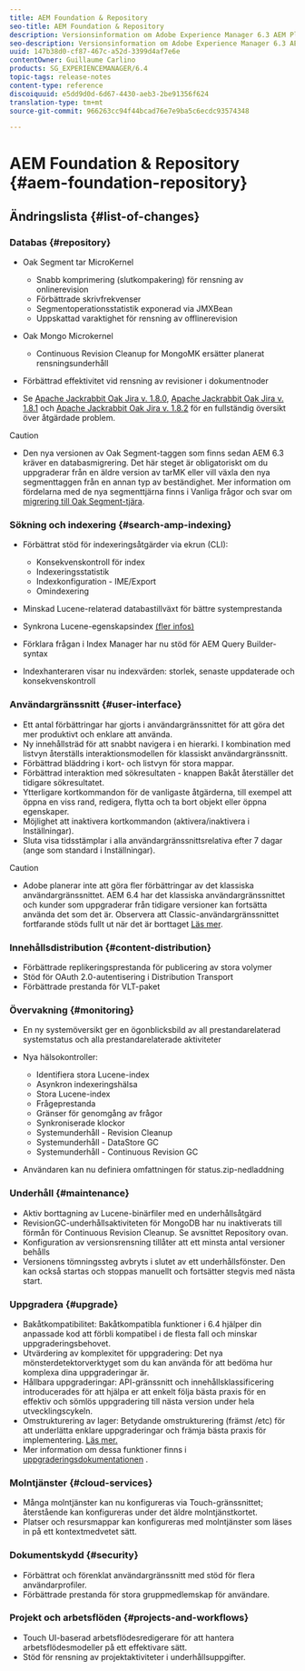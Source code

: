 ```yaml
---
title: AEM Foundation & Repository
seo-title: AEM Foundation & Repository
description: Versionsinformation om Adobe Experience Manager 6.3 AEM Platform och Repository.
seo-description: Versionsinformation om Adobe Experience Manager 6.3 AEM Platform och Repository.
uuid: 147b38d0-cf87-467c-a52d-3399d4af7e6e
contentOwner: Guillaume Carlino
products: SG_EXPERIENCEMANAGER/6.4
topic-tags: release-notes
content-type: reference
discoiquuid: e5dd9d0d-6d67-4430-aeb3-2be91356f624
translation-type: tm+mt
source-git-commit: 966263cc94f44bcad76e7e9ba5c6ecdc93574348

---
```



# AEM Foundation &amp; Repository {#aem-foundation-repository}

## Ändringslista {#list-of-changes}

### Databas {#repository}

* Oak Segment tar MicroKernel

   * Snabb komprimering (slutkompakering) för rensning av onlinerevision
   * Förbättrade skrivfrekvenser
   * Segmentoperationsstatistik exponerad via JMXBean
   * Uppskattad varaktighet för rensning av offlinerevision

* Oak Mongo Microkernel

   * Continuous Revision Cleanup for MongoMK ersätter planerat rensningsunderhåll

* Förbättrad effektivitet vid rensning av revisioner i dokumentnoder
* Se [Apache Jackrabbit Oak Jira v. 1.8.0](https://archive.apache.org/dist/jackrabbit/oak/1.8.0/RELEASE-NOTES.txt), [Apache Jackrabbit Oak Jira v. 1.8.1](https://archive.apache.org/dist/jackrabbit/oak/1.8.1/RELEASE-NOTES.txt) och [Apache Jackrabbit Oak Jira v. 1.8.2](https://archive.apache.org/dist/jackrabbit/oak/1.8.2/RELEASE-NOTES.txt) för en fullständig översikt över åtgärdade problem.

>[!CAUTION]
>
>* Den nya versionen av Oak Segment-taggen som finns sedan AEM 6.3 kräver en databasmigrering. Det här steget är obligatoriskt om du uppgraderar från en äldre version av tarMK eller vill växla den nya segmenttaggen från en annan typ av beständighet. Mer information om fördelarna med de nya segmenttjärna finns i Vanliga frågor och svar om [migrering till Oak Segment-tjära](/help/sites-deploying/revision-cleanup.md#migrating-to-oak-segment-tar).
>



### Sökning och indexering {#search-amp-indexing}

* Förbättrat stöd för indexeringsåtgärder via ekrun (CLI):

   * Konsekvenskontroll för index
   * Indexeringsstatistik
   * Indexkonfiguration - IME/Export
   * Omindexering

* Minskad Lucene-relaterad databastillväxt för bättre systemprestanda
* Synkrona Lucene-egenskapsindex [(fler infos)](https://wiki.apache.org/jackrabbit/Synchronous%20Lucene%20Property%20Indexes)
* Förklara frågan i Index Manager har nu stöd för AEM Query Builder-syntax
* Indexhanteraren visar nu indexvärden: storlek, senaste uppdaterade och konsekvenskontroll

### Användargränssnitt {#user-interface}

* Ett antal förbättringar har gjorts i användargränssnittet för att göra det mer produktivt och enklare att använda.
* Ny innehållsträd för att snabbt navigera i en hierarki. I kombination med listvyn återställs interaktionsmodellen för klassiskt användargränssnitt.
* Förbättrad bläddring i kort- och listvyn för stora mappar.
* Förbättrad interaktion med sökresultaten - knappen Bakåt återställer det tidigare sökresultatet.
* Ytterligare kortkommandon för de vanligaste åtgärderna, till exempel att öppna en viss rand, redigera, flytta och ta bort objekt eller öppna egenskaper.
* Möjlighet att inaktivera kortkommandon (aktivera/inaktivera i Inställningar).
* Sluta visa tidsstämplar i alla användargränssnittsrelativa efter 7 dagar (ange som standard i Inställningar).

>[!CAUTION]
>
>* Adobe planerar inte att göra fler förbättringar av det klassiska användargränssnittet. AEM 6.4 har det klassiska användargränssnittet och kunder som uppgraderar från tidigare versioner kan fortsätta använda det som det är. Observera att Classic-användargränssnittet fortfarande stöds fullt ut när det är borttaget [Läs mer](/help/sites-deploying/ui-recommendations.md).
>



### Innehållsdistribution {#content-distribution}

* Förbättrade replikeringsprestanda för publicering av stora volymer
* Stöd för OAuth 2.0-autentisering i Distribution Transport
* Förbättrade prestanda för VLT-paket

### Övervakning {#monitoring}

* En ny systemöversikt ger en ögonblicksbild av all prestandarelaterad systemstatus och alla prestandarelaterade aktiviteter
* Nya hälsokontroller:

   * Identifiera stora Lucene-index
   * Asynkron indexeringshälsa
   * Stora Lucene-index
   * Frågeprestanda
   * Gränser för genomgång av frågor
   * Synkroniserade klockor
   * Systemunderhåll - Revision Cleanup
   * Systemunderhåll - DataStore GC
   * Systemunderhåll - Continuous Revision GC

* Användaren kan nu definiera omfattningen för status.zip-nedladdning

### Underhåll {#maintenance}

* Aktiv borttagning av Lucene-binärfiler med en underhållsåtgärd
* RevisionGC-underhållsaktiviteten för MongoDB har nu inaktiverats till förmån för Continuous Revision Cleanup. Se avsnittet Repository ovan.
* Konfiguration av versionsrensning tillåter att ett minsta antal versioner behålls
* Versionens tömningssteg avbryts i slutet av ett underhållsfönster. Den kan också startas och stoppas manuellt och fortsätter stegvis med nästa start.

### Uppgradera {#upgrade}

* Bakåtkompatibilitet: Bakåtkompatibla funktioner i 6.4 hjälper din anpassade kod att förbli kompatibel i de flesta fall och minskar uppgraderingsbehovet.
* Utvärdering av komplexitet för uppgradering: Det nya mönsterdetektorverktyget som du kan använda för att bedöma hur komplexa dina uppgraderingar är.
* Hållbara uppgraderingar: API-gränssnitt och innehållsklassificering introducerades för att hjälpa er att enkelt följa bästa praxis för en effektiv och sömlös uppgradering till nästa version under hela utvecklingscykeln.
* Omstrukturering av lager: Betydande omstrukturering (främst /etc) för att underlätta enklare uppgraderingar och främja bästa praxis för implementering. [Läs mer.](/help/sites-deploying/repository-restructuring.md)
* Mer information om dessa funktioner finns i [uppgraderingsdokumentationen](/help/sites-deploying/upgrade.md) .

### Molntjänster {#cloud-services}

* Många molntjänster kan nu konfigureras via Touch-gränssnittet; återstående kan konfigureras under det äldre molntjänstkortet.
* Platser och resursmappar kan konfigureras med molntjänster som läses in på ett kontextmedvetet sätt.

### Dokumentskydd {#security}

* Förbättrat och förenklat användargränssnitt med stöd för flera användarprofiler.
* Förbättrade prestanda för stora gruppmedlemskap för användare.

### Projekt och arbetsflöden {#projects-and-workflows}

* Touch UI-baserad arbetsflödesredigerare för att hantera arbetsflödesmodeller på ett effektivare sätt.
* Stöd för rensning av projektaktiviteter i underhållsuppgifter.

